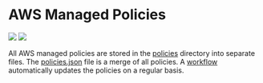 # AWS Managed Policies

![](https://shields.io/date/1728887810.svg?label=last%20run)
![](https://shields.io/date/1728887810.svg?label=last%20updated)

All AWS managed policies are stored in the [policies](policies) directory into
separate files. The [policies.json](policies/policies.json) file is a merge of
all policies. A [workflow](.github/workflows/list-policies.yaml) automatically
updates the policies on a regular basis.
